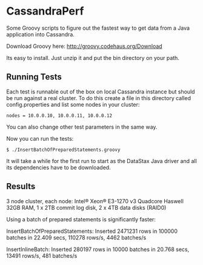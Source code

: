 # CassandraPerf

Some Groovy scripts to figure out the fastest way to get data from a Java application into Cassandra.

Download Groovy here: http://groovy.codehaus.org/Download

Its easy to install. Just unzip it and put the bin directory on your path.

## Running Tests

Each test is runnable out of the box on local Cassandra instance but should be run against a real cluster. To do
this create a file in this directory called config.properties and list some nodes in your cluster:

    nodes = 10.0.0.10, 10.0.0.11, 10.0.0.12

You can also change other test parameters in the same way.

Now you can run the tests:

    $ ./InsertBatchOfPreparedStatements.groovy

It will take a while for the first run to start as the DataStax Java driver and all its dependencies have to be
downloaded.

## Results

3 node cluster, each node:
Intel® Xeon® E3-1270 v3 Quadcore Haswell 32GB RAM, 1 x 2TB commit log disk, 2 x 4TB data disks (RAID0)

Using a batch of prepared statements is significantly faster:

InsertBatchOfPreparedStatements:
Inserted 2471231 rows in 100000 batches in 22.409 secs, 110278 rows/s, 4462 batches/s

InsertInlineBatch:
Inserted 280197 rows in 10000 batches in 20.768 secs, 13491 rows/s, 481 batches/s


